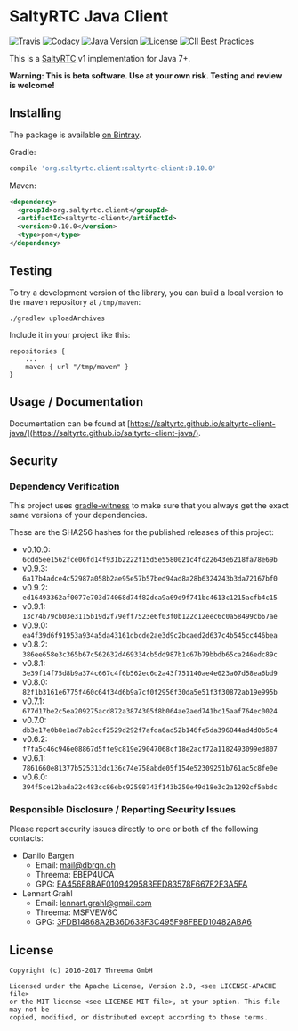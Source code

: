 # SaltyRTC Java Client

[![Travis](https://img.shields.io/travis/saltyrtc/saltyrtc-client-java/master.svg)](https://travis-ci.org/saltyrtc/saltyrtc-client-java)
[![Codacy](https://img.shields.io/codacy/grade/d322a8e504ef4461b4cd2a2b17d0fa2b/master.svg)](https://www.codacy.com/app/saltyrtc/saltyrtc-client-java/dashboard)
[![Java Version](https://img.shields.io/badge/java-7%2B-orange.svg)](https://github.com/saltyrtc/saltyrtc-client-java)
[![License](https://img.shields.io/badge/license-MIT%20%2F%20Apache%202.0-blue.svg)](https://github.com/saltyrtc/saltyrtc-client-java)
[![CII Best Practices](https://bestpractices.coreinfrastructure.org/projects/535/badge)](https://bestpractices.coreinfrastructure.org/projects/535)

This is a [SaltyRTC](https://github.com/saltyrtc/saltyrtc-meta) v1
implementation for Java 7+.

**Warning: This is beta software. Use at your own risk. Testing and review is
welcome!**

## Installing

The package is available [on Bintray](https://bintray.com/saltyrtc/maven/saltyrtc-client/).

Gradle:

```groovy
compile 'org.saltyrtc.client:saltyrtc-client:0.10.0'
```

Maven:

```xml
<dependency>
  <groupId>org.saltyrtc.client</groupId>
  <artifactId>saltyrtc-client</artifactId>
  <version>0.10.0</version>
  <type>pom</type>
</dependency>
```

## Testing

To try a development version of the library, you can build a local version to
the maven repository at `/tmp/maven`:

    ./gradlew uploadArchives

Include it in your project like this:

    repositories {
        ...
        maven { url "/tmp/maven" }
    }

## Usage / Documentation

Documentation can be found at
[https://saltyrtc.github.io/saltyrtc-client-java/](https://saltyrtc.github.io/saltyrtc-client-java/).


## Security

### Dependency Verification

This project uses [gradle-witness](https://github.com/WhisperSystems/gradle-witness)
to make sure that you always get the exact same versions of your dependencies.

These are the SHA256 hashes for the published releases of this project:

- v0.10.0: `6cdd5ee1562fce06fd14f931b2222f15d5e5580021c4fd22643e6218fa78e69b`
- v0.9.3: `6a17b4adce4c52987a058b2ae95e57b57bed94ad8a28b6324243b3da72167bf0`
- v0.9.2: `ed16493362af0077e703d74068d74f82dca9a69d9f741bc4613c1215acfb4c15`
- v0.9.1: `13c74b79cb03e3115b19d2f79eff7523e6f03f0b122c12eec6c0a58499cb67ae`
- v0.9.0: `ea4f39d6f91953a934a5da43161dbcde2ae3d9c2bcaed2d637c4b545cc446bea`
- v0.8.2: `386ee658e3c365b67c562632d469334cb5dd987b1c67b79bbdb65ca246edc89c`
- v0.8.1: `3e39f14f75d8b9a374c667c4f6b562ec6d2a43f751140ae4e023a07d58ea6bd9`
- v0.8.0: `82f1b3161e6775f460c64f34d6b9a7cf0f2956f30da5e51f3f30872ab19e995b`
- v0.7.1: `677d17be2c5ea209275acd872a3874305f8b064ae2aed741bc15aaf764ec0024`
- v0.7.0: `db3e17e0b8e1ad7ab2ccf2529d292f7afda6ad52b146fe5da396844ad4d0b5c4`
- v0.6.2: `f7fa5c46c946e08867d5ffe9c819e29047068cf18e2acf72a1182493099ed807`
- v0.6.1: `7861660e81377b525313dc136c74e758abde05f154e52309251b761ac5c8fe0e`
- v0.6.0: `394f5ce12bada22c483cc86ebc92598743f143b250e49d18e3c2a1292cf5abdc`

### Responsible Disclosure / Reporting Security Issues

Please report security issues directly to one or both of the following contacts:

- Danilo Bargen
    - Email: mail@dbrgn.ch
    - Threema: EBEP4UCA
    - GPG: [EA456E8BAF0109429583EED83578F667F2F3A5FA][keybase-dbrgn]
- Lennart Grahl
    - Email: lennart.grahl@gmail.com
    - Threema: MSFVEW6C
    - GPG: [3FDB14868A2B36D638F3C495F98FBED10482ABA6][keybase-lgrahl]

[keybase-dbrgn]: https://keybase.io/dbrgn
[keybase-lgrahl]: https://keybase.io/lgrahl


## License

    Copyright (c) 2016-2017 Threema GmbH

    Licensed under the Apache License, Version 2.0, <see LICENSE-APACHE file>
    or the MIT license <see LICENSE-MIT file>, at your option. This file may not be
    copied, modified, or distributed except according to those terms.
